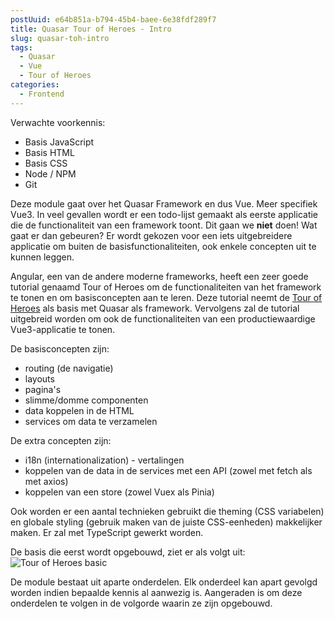 ```yaml
---
postUuid: e64b851a-b794-45b4-baee-6e38fdf289f7
title: Quasar Tour of Heroes - Intro
slug: quasar-toh-intro
tags:
  - Quasar
  - Vue
  - Tour of Heroes
categories:
  - Frontend
---
```


Verwachte voorkennis:
- Basis JavaScript
- Basis HTML
- Basis CSS
- Node / NPM
- Git

Deze module gaat over het Quasar Framework en dus Vue. Meer specifiek Vue3. In veel gevallen wordt er een todo-lijst gemaakt als eerste applicatie die de functionaliteit van een framework toont. Dit gaan we **niet** doen! Wat gaat er dan gebeuren? Er wordt gekozen voor een iets uitgebreidere applicatie om buiten de basisfunctionaliteiten, ook enkele concepten uit te kunnen leggen.

Angular, een van de andere moderne frameworks, heeft een zeer goede tutorial genaamd Tour of Heroes om de functionaliteiten van het framework te tonen en om basisconcepten aan te leren. Deze tutorial neemt de [Tour of Heroes](https://angular.io/tutorial/) als basis met Quasar als framework. Vervolgens zal de tutorial uitgebreid worden om ook de functionaliteiten van een productiewaardige Vue3-applicatie te tonen.

De basisconcepten zijn:
- routing (de navigatie)
- layouts 
- pagina's
- slimme/domme componenten
- data koppelen in de HTML
- services om data te verzamelen

De extra concepten zijn:
- i18n (internationalization) - vertalingen
- koppelen van de data in de services met een API (zowel met fetch als met axios)
- koppelen van een store (zowel Vuex als Pinia)

Ook worden er een aantal technieken gebruikt die theming (CSS variabelen) en globale styling (gebruik maken van de juiste CSS-eenheden) makkelijker maken. Er zal met TypeScript gewerkt worden.

De basis die eerst wordt opgebouwd, ziet er als volgt uit:
![Tour of Heroes basic](https://angular.io/generated/images/guide/toh/toh-anim.gif)

De module bestaat uit aparte onderdelen. Elk onderdeel kan apart gevolgd worden indien bepaalde kennis al aanwezig is. Aangeraden is om deze onderdelen te volgen in de volgorde waarin ze zijn opgebouwd.